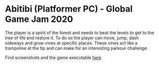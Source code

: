 # Abitibi (Platformer PC)	- Global Game Jam 2020

The player is a spirit of the forest and needs to beat the levels to get to the tree of life and restore it. To do so the player can move, jump, dash sideways and grow vines at specific places. These vines act like a trampoline at the tip and can make for an interesting parkour challenge. 

Find screenshots and the game executable [here](https://globalgamejam.org/2020/games/abitibi-4)
